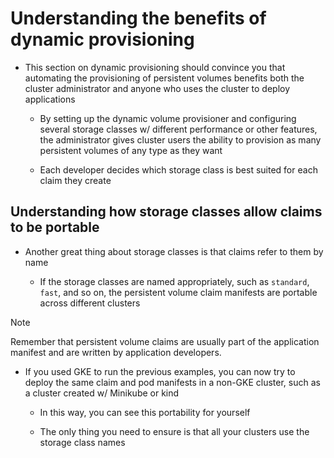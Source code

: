 # Understanding the benefits of dynamic provisioning

* This section on dynamic provisioning should convince you that automating the provisioning of persistent volumes benefits both the cluster administrator and anyone who uses the cluster to deploy applications

  * By setting up the dynamic volume provisioner and configuring several storage classes w/ different performance or other features, the administrator gives cluster users the ability to provision as many persistent volumes of any type as they want

  * Each developer decides which storage class is best suited for each claim they create

## Understanding how storage classes allow claims to be portable

* Another great thing about storage classes is that claims refer to them by name

  * If the storage classes are named appropriately, such as `standard`, `fast`, and so on, the persistent volume claim manifests are portable across different clusters

> [!NOTE]
> 
> Remember that persistent volume claims are usually part of the application manifest and are written by application developers.

* If you used GKE to run the previous examples, you can now try to deploy the same claim and pod manifests in a non-GKE cluster, such as a cluster created w/ Minikube or kind

  * In this way, you can see this portability for yourself

  * The only thing you need to ensure is that all your clusters use the storage class names
